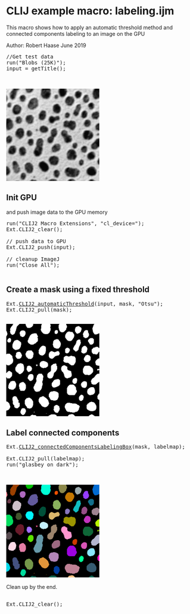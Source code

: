 

# CLIJ example macro: labeling.ijm

This macro shows how to apply an automatic 
threshold method and connected components labeling
to an image on the GPU

Author: Robert Haase
June 2019



<pre class="highlight">
//Get test data
run("Blobs (25K)");
input = getTitle();


</pre>
<a href="image_1587568435554.png"><img src="image_1587568435554.png" width="250" alt="blobs.gif"/></a>

## Init GPU
 and push image data to the GPU memory

<pre class="highlight">
run("CLIJ2 Macro Extensions", "cl_device=");
Ext.CLIJ2_clear();

// push data to GPU
Ext.CLIJ2_push(input);

// cleanup ImageJ
run("Close All");

</pre>

## Create a mask using a fixed threshold

<pre class="highlight">
Ext.<a href="https://clij.github.io/clij2-docs/reference_automaticThreshold">CLIJ2_automaticThreshold</a>(input, mask, "Otsu");
Ext.CLIJ2_pull(mask);

</pre>
<a href="image_1587568435708.png"><img src="image_1587568435708.png" width="250" alt="CLIJ2_automaticThreshold_result9"/></a>

## Label connected components

<pre class="highlight">
Ext.<a href="https://clij.github.io/clij2-docs/reference_connectedComponentsLabelingBox">CLIJ2_connectedComponentsLabelingBox</a>(mask, labelmap);

Ext.CLIJ2_pull(labelmap);
run("glasbey on dark");


</pre>
<a href="image_1587568435838.png"><img src="image_1587568435838.png" width="250" alt="CLIJ2_connectedComponentsLabelingBox_result10"/></a>

Clean up by the end.

<pre class="highlight">

Ext.CLIJ2_clear();



</pre>




